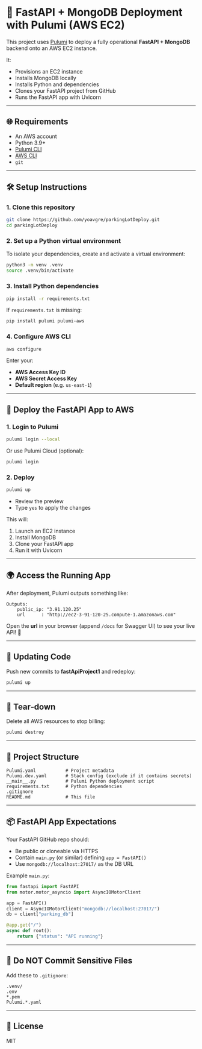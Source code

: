 # 🚀 FastAPI + MongoDB Deployment with Pulumi (AWS EC2)

This project uses [Pulumi](https://www.pulumi.com/) to deploy a fully operational **FastAPI + MongoDB** backend onto an AWS EC2 instance.

It:

* Provisions an EC2 instance
* Installs MongoDB locally
* Installs Python and dependencies
* Clones your FastAPI project from GitHub
* Runs the FastAPI app with Uvicorn

---

## 🌐 Requirements

* An AWS account
* Python 3.9+
* [Pulumi CLI](https://www.pulumi.com/docs/get-started/install/)
* [AWS CLI](https://docs.aws.amazon.com/cli/latest/userguide/install-cliv2.html)
* `git`

---

## 🛠 Setup Instructions

### 1. Clone this repository

```bash
git clone https://github.com/yoavgre/parkingLotDeploy.git
cd parkingLotDeploy
```

### 2. Set up a Python virtual environment

To isolate your dependencies, create and activate a virtual environment:

```bash
python3 -m venv .venv
source .venv/bin/activate
```

### 3. Install Python dependencies

```bash
pip install -r requirements.txt
```

If `requirements.txt` is missing:

```bash
pip install pulumi pulumi-aws
```

### 4. Configure AWS CLI

```bash
aws configure
```

Enter your:

* **AWS Access Key ID**
* **AWS Secret Access Key**
* **Default region** (e.g. `us-east-1`)

---

## 🚀 Deploy the FastAPI App to AWS

### 1. Login to Pulumi

```bash
pulumi login --local
```

Or use Pulumi Cloud (optional):

```bash
pulumi login
```

### 2. Deploy

```bash
pulumi up
```

* Review the preview
* Type `yes` to apply the changes

This will:

1. Launch an EC2 instance
2. Install MongoDB
3. Clone your FastAPI app
4. Run it with Uvicorn

---

## 🌍 Access the Running App

After deployment, Pulumi outputs something like:

```
Outputs:
    public_ip: "3.91.120.25"
    url      : "http://ec2-3-91-120-25.compute-1.amazonaws.com"
```

Open the **url** in your browser (append `/docs` for Swagger UI) to see your live API! 🎉

---

## 🔁 Updating Code

Push new commits to **fastApiProject1** and redeploy:

```bash
pulumi up
```

---

## 🧹 Tear‑down

Delete all AWS resources to stop billing:

```bash
pulumi destroy
```

---

## 📁 Project Structure

```
Pulumi.yaml           # Project metadata
Pulumi.dev.yaml       # Stack config (exclude if it contains secrets)
__main__.py           # Pulumi Python deployment script
requirements.txt      # Python dependencies
.gitignore
README.md             # This file
```

---

## 📦 FastAPI App Expectations

Your FastAPI GitHub repo should:

* Be public or cloneable via HTTPS
* Contain `main.py` (or similar) defining `app = FastAPI()`
* Use `mongodb://localhost:27017/` as the DB URL

Example `main.py`:

```python
from fastapi import FastAPI
from motor.motor_asyncio import AsyncIOMotorClient

app = FastAPI()
client = AsyncIOMotorClient("mongodb://localhost:27017/")
db = client["parking_db"]

@app.get("/")
async def root():
    return {"status": "API running"}
```

---

## 🛑 Do NOT Commit Sensitive Files

Add these to `.gitignore`:

```
.venv/
.env
*.pem
Pulumi.*.yaml
```

---

## 📝 License

MIT
